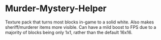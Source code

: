 # Murder-Mystery-Helper
Texture pack that turns most blocks in-game to a solid white. Also makes sheriff/murderer items more visible.
Can have a mild boost to FPS due to a majority of blocks being only 1x1, rather than the default 16x16.
